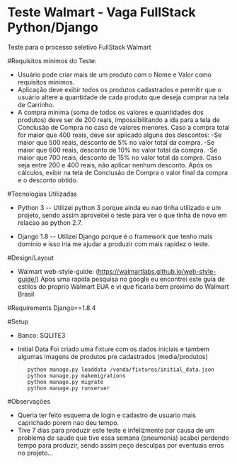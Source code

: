 # Teste Walmart - Vaga FullStack Python/Django
Teste para o processo seletivo FullStack Walmart

#Requisitos mínimos do Teste:
 - Usuário pode criar mais de um produto com o Nome e Valor como requisitos mínimos.
 - Aplicação deve exibir todos os produtos cadastrados e permitir que o usuário altere a quantidade de cada produto que deseja comprar na tela de Carrinho.
 - A compra mínima (soma de todos os valores e quantidades dos produtos) deve ser de 200 reais, impossibilitando a ida para a tela de Conclusão de Compra no caso de valores menores.
Caso a compra total for maior que 400 reais, deve ser aplicado alguns dos descontos:
-Se maior que 500 reais, desconto de 5% no valor total da compra.
-Se maior que 600 reais, desconto de 10% no valor total da compra.
-Se maior que 700 reais, desconto de 15% no valor total da compra.
Caso seja entre 200 e 400 reais, não aplicar nenhum desconto.
Após os cálculos, exibir na tela de Conclusão de Compra o valor final da compra e o desconto obtido.

#Tecnologias Utilizadas
 - Python 3
 -- Utilizei python 3 porque ainda eu nao tinha utilizado e um projeto, sendo assim aproveitei o teste para ver o que tinha de novo em relacao ao python 2.7.

 - Django 1.8
 -- Utilizei Django porque é o framework que tenho mais dominio e isso iria me ajudar a produzir com mais rapidez o teste. 

#Design/Layout
 - Walmart web-style-guide: (https://walmartlabs.github.io/web-style-guide/)
     Apos uma rapida pesquisa no google eu encontrei este guia de estilos do proprio Walmart EUA e vi que ficaria bem proximo do Walmart Brasil 
 
#Requirements
Django==1.8.4

#Setup
- Banco: SQLITE3

- Initial Data
Foi criado uma fixture com os dados iniciais e tambem algumas imagens de produtos pre cadastrados (media/produtos)

         python manage.py loaddata /venda/fixtures/initial_data.json
         python manage.py makemigrations
         python manage.py migrate
         python manage.py runserver

#Observações
- Queria ter feito esquema de login e cadastro de usuario mais caprichado porem nao deu tempo.
- Tive 7 dias para produzir este teste e infelizmente por causa de um problema de saude que tive essa semana (pneumonia) acabei perdendo tempo para produzir, sendo assim peço desculpas por eventuais erros no projeto...



